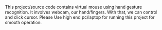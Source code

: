 This project/source code contains virtual mouse using hand gesture recognition. It involves webcam, our hand/fingers. With that, we can control and click cursor.
Please Use high end pc/laptop for running this project for smooth operation.

